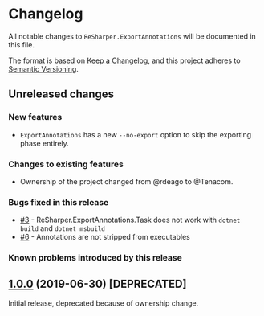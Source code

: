 # Changelog

All notable changes to `ReSharper.ExportAnnotations` will be documented in this file.

The format is based on [Keep a Changelog](https://keepachangelog.com/en/1.0.0/),
and this project adheres to [Semantic Versioning](https://semver.org/spec/v2.0.0.html).

## Unreleased changes

### New features
- `ExportAnnotations` has a new `--no-export` option to skip the exporting phase entirely.

### Changes to existing features
- Ownership of the project changed from @rdeago to @Tenacom.

### Bugs fixed in this release
- [#3](https://github.com/tenacom/ReSharper.ExportAnnotations/issues/3) - ReSharper.ExportAnnotations.Task does not work with `dotnet build` and `dotnet msbuild`
- [#6](https://github.com/tenacom/ReSharper.ExportAnnotations/issues/6) - Annotations are not stripped from executables

### Known problems introduced by this release

## [1.0.0](https://github.com/tenacom/ReSharper.ExportAnnotations/releases/tag/1.0.0) (2019-06-30) [DEPRECATED]

Initial release, deprecated because of ownership change.
